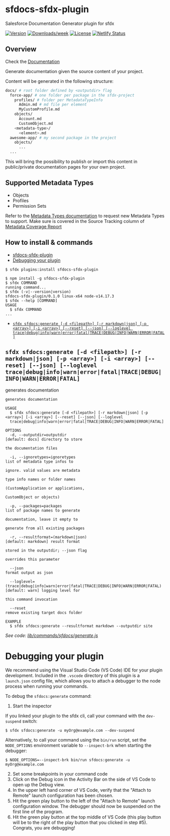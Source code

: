 # sfdocs-sfdx-plugin

Salesforce Documentation Generator plugin for sfdx

[![Version](https://img.shields.io/npm/v/sfdocs-sfdx-plugin.svg)](https://npmjs.org/package/sfdocs-sfdx-plugin)
[![Downloads/week](https://img.shields.io/npm/dw/sfdocs-sfdx-plugin)](https://npmjs.org/package/sfdocs-sfdx-plugin)
[![License](https://img.shields.io/npm/l/sfdocs-sfdx-plugin)](https://github.com/raspikabek/sfdocs-sfdx-plugin/blob/master/package.json)
[![Netlify Status](https://api.netlify.com/api/v1/badges/aeeb80ba-211c-4b4c-a061-5af4ce9bbb2c/deploy-status)](https://app.netlify.com/sites/sfdocs/deploys)

## Overview

Check the [Documentation](http://sfdocs.netlify.app/)

Generate documentation given the source content of your project.

Content will be generated in the following structure:
```sh
docs/ # root folder defined by <outputdir> flag
  force-app/ # one folder per package in the sfdx-project
    profiles/ # folder per MetadataTypeInfo 
      Admin.md # md file per element
      MyCustomProfile.md
    objects/
      Account.md
      CustomObject.md
    <metadata-type>/
      <element>.md
  awesome-app/ # my second package in the project
    objects/
      ...
  ...
```

This will bring the possibility to publish or import this content in public/private documentation pages for your own project.

## Supported Metadata Types

* Objects
* Profiles
* Permission Sets

Refer to the [Metadata Types documentation](https://developer.salesforce.com/docs/atlas.en-us.230.0.api_meta.meta/api_meta/meta_types_list.htm) to request new Metadata Types to support. Make sure is covered in the Source Tracking column of [Metadata Coverage Report](https://mdcoverage.secure.force.com/docs/metadata-coverage)

## How to install & commands
<!-- toc -->
* [sfdocs-sfdx-plugin](#sfdocs-sfdx-plugin)
* [Debugging your plugin](#debugging-your-plugin)
<!-- tocstop -->
  <!-- install -->

```sh-session
$ sfdx plugins:install sfdocs-sfdx-plugin
```

<!-- usage -->
```sh-session
$ npm install -g sfdocs-sfdx-plugin
$ sfdx COMMAND
running command...
$ sfdx (-v|--version|version)
sfdocs-sfdx-plugin/0.1.0 linux-x64 node-v14.17.3
$ sfdx --help [COMMAND]
USAGE
  $ sfdx COMMAND
...
```
<!-- usagestop -->
<!-- commands -->
* [`sfdx sfdocs:generate [-d <filepath>] [-r markdown|json] [-p <array>] [-i <array>] [--reset] [--json] [--loglevel trace|debug|info|warn|error|fatal|TRACE|DEBUG|INFO|WARN|ERROR|FATAL]`](#sfdx-sfdocsgenerate--d-filepath--r-markdownjson--p-array--i-array---reset---json---loglevel-tracedebuginfowarnerrorfataltracedebuginfowarnerrorfatal)

## `sfdx sfdocs:generate [-d <filepath>] [-r markdown|json] [-p <array>] [-i <array>] [--reset] [--json] [--loglevel trace|debug|info|warn|error|fatal|TRACE|DEBUG|INFO|WARN|ERROR|FATAL]`

generates documentation

```
generates documentation

USAGE
  $ sfdx sfdocs:generate [-d <filepath>] [-r markdown|json] [-p <array>] [-i <array>] [--reset] [--json] [--loglevel 
  trace|debug|info|warn|error|fatal|TRACE|DEBUG|INFO|WARN|ERROR|FATAL]

OPTIONS
  -d, --outputdir=outputdir                                                         [default: docs] directory to store
                                                                                    the documentation files

  -i, --ignoretypes=ignoretypes                                                     list of metadata type infos to
                                                                                    ignore. valid values are metadata
                                                                                    type info names or folder names
                                                                                    (CustomApplication or applications,
                                                                                    CustomObject or objects)

  -p, --packages=packages                                                           list of package names to generate
                                                                                    documentation, leave it empty to
                                                                                    generate from all existing packages

  -r, --resultformat=(markdown|json)                                                [default: markdown] result format
                                                                                    stored in the outputdir; --json flag
                                                                                    overrides this parameter

  --json                                                                            format output as json

  --loglevel=(trace|debug|info|warn|error|fatal|TRACE|DEBUG|INFO|WARN|ERROR|FATAL)  [default: warn] logging level for
                                                                                    this command invocation

  --reset                                                                           remove existing target docs folder

EXAMPLE
  $ sfdx sfdocs:generate --resultformat markdown --outputdir site
```

_See code: [lib/commands/sfdocs/generate.js](https://github.com/raspikabek/sfdocs-sfdx-plugin/blob/v0.1.0/lib/commands/sfdocs/generate.js)_
<!-- commandsstop -->
<!-- debugging-your-plugin -->

# Debugging your plugin

We recommend using the Visual Studio Code (VS Code) IDE for your plugin development. Included in the `.vscode` directory of this plugin is a `launch.json` config file, which allows you to attach a debugger to the node process when running your commands.

To debug the `sfdocs:generate` command:

1. Start the inspector

If you linked your plugin to the sfdx cli, call your command with the `dev-suspend` switch:

```sh-session
$ sfdx sfdocs:generate -u myOrg@example.com --dev-suspend
```

Alternatively, to call your command using the `bin/run` script, set the `NODE_OPTIONS` environment variable to `--inspect-brk` when starting the debugger:

```sh-session
$ NODE_OPTIONS=--inspect-brk bin/run sfdocs:generate -u myOrg@example.com
```

2. Set some breakpoints in your command code
3. Click on the Debug icon in the Activity Bar on the side of VS Code to open up the Debug view.
4. In the upper left hand corner of VS Code, verify that the "Attach to Remote" launch configuration has been chosen.
5. Hit the green play button to the left of the "Attach to Remote" launch configuration window. The debugger should now be suspended on the first line of the program.
6. Hit the green play button at the top middle of VS Code (this play button will be to the right of the play button that you clicked in step #5).
   Congrats, you are debugging!
